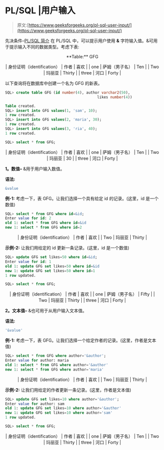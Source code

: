 # PL/SQL |用户输入

> 原文:[https://www.geeksforgeeks.org/pl-sql-user-input/](https://www.geeksforgeeks.org/pl-sql-user-input/)

先决条件–[PL/SQL 简介](https://www.geeksforgeeks.org/plsql-introduction/)
在 PL/SQL 中，可以提示用户使用 **&** 字符输入值。&可用于提示输入不同的数据类型。考虑下表:

<center>
**Table:** GFG

| 身份证明（identification） | 作者 | 喜欢 |
| one | 萨姆（男子名） | Ten |
| Two | 玛丽亚 | Thirty |
| three | 河口 | Forty |

</center>

以下查询将在数据库中创建一个名为 GFG 的新表。

```sql
SQL> create table GFG (id number(4), author varchar2(50), 
                                          likes number(4)) 
```

```sql
Table created.
SQL> insert into GFG values(1, 'sam', 10);
1 row created.
SQL> insert into GFG values(2, 'maria', 30);
1 row created.
SQL> insert into GFG values(3, 'ria', 40);
1 row created. 
```

```sql
SQL> select * from GFG;
```

<center>

| 身份证明（identification） | 作者 | 喜欢 |
| one | 萨姆（男子名） | Ten |
| Two | 玛丽亚 | 30 |
| three | 河口 | Forty |

</center>

**1。数值–**
&用于用户输入数值。

**语法:**

```sql
&value 
```

**例-1:** 考虑一下，表 GFG。让我们选择一个具有给定 id 的记录。(这里，id 是一个数值)

```sql
SQL> select * from GFG where id=&id;
Enter value for id: 2
old 1: select * from GFG where id=&id
new 1: select * from GFG where id=2 
```

<center>

| 身份证明（identification） | 作者 | 喜欢 |
| Two | 玛丽亚 | Thirty |

</center>

**示例-2:** 让我们用给定的 id 更新一条记录。(这里，id 是一个数值)

```sql
SQL> update GFG set likes=50 where id=&id;
Enter value for id: 1
old 1: update GFG set likes=50 where id=&id
new 1: update GFG set likes=50 where id=1
1 row updated. 
```

```sql
SQL> select * from GFG; 
```

<center>

| 身份证明（identification） | 作者 | 喜欢 |
| one | 萨姆（男子名） | Fifty |
| Two | 玛丽亚 | Thirty |
| three | 河口 | Forty |

</center>

**2。文本值–**
&也可用于从用户输入文本值。

**语法:**

```sql
'&value' 
```

**例-1:** 考虑一下，表 GFG。让我们选择一个给定作者的记录。(这里，作者是文本值)

```sql
SQL> select * from GFG where author='&author';
Enter value for author: maria
old 1: select * from GFG where author='&author'
new 1: select * from GFG where author='maria' 
```

<center>

| 身份证明（identification） | 作者 | 喜欢 |
| Two | 玛丽亚 | Thirty |

</center>

**示例-2:** 让我们用给定的作者更新一条记录。(这里，作者是文本值)

```sql
SQL> update GFG set likes=10 where author='&author';
Enter value for author: sam
old 1: update GFG set likes=10 where author='&author'
new 1: update GFG set likes=10 where author='sam' 
1 row updated. 
```

```sql
SQL> select * from GFG; 
```

<center>

| 身份证明（identification） | 作者 | 喜欢 |
| one | 萨姆（男子名） | Ten |
| Two | 玛丽亚 | Thirty |
| three | 河口 | Forty |

</center>